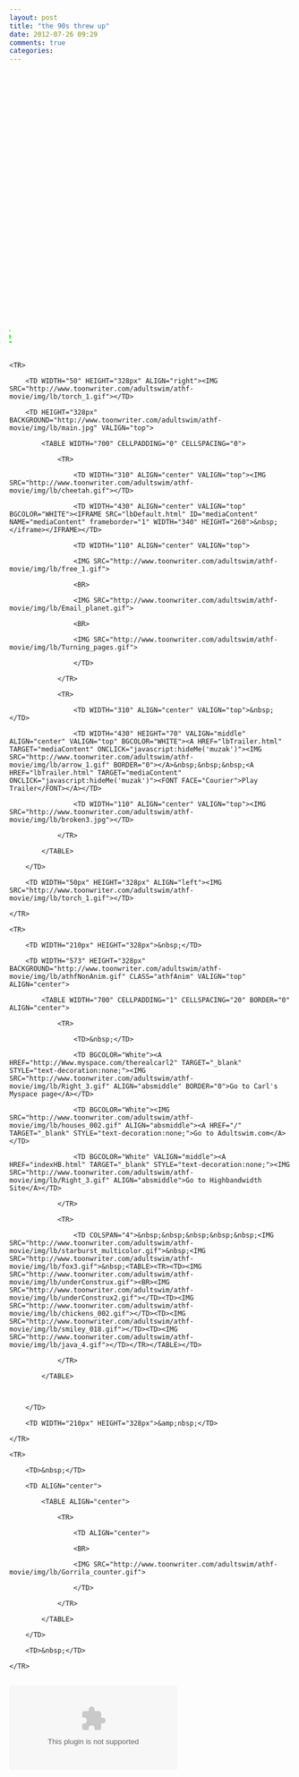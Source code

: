 ```yaml
---
layout: post
title: "the 90s threw up"
date: 2012-07-26 09:29
comments: true
categories: 
---
```





<style>

	body {

		background-repeat: repeat-x;

	}

	table {

		background-repeat: repeat-y;

		margin:0;

		padding:0;

	}

	.athfAnim {

		background-repeat: repeat-y;

	}

</style>




<divY BACKGROUND="http://www.toonwriter.com/adultswim/athf-movie/img/lb/light.gif" BGCOLOR="Silver">

<P>

<BR>

<P>

<MARQUEE BEHAVIOR="scroll" DIRECTION="right">

<FONT FACE="Courier" COLOR="Lime" SIZE="+3"><B><U><BLINK>AQUA </BLINK></U></B></FONT>

<FONT FACE="Courier" COLOR="Blue" SIZE="+3"><B><U>TEEN </U></B></FONT>

<FONT FACE="Courier" COLOR="Red" SIZE="+3"><B><U><BLINK>HUNGER </BLINK></U></B></FONT>

<FONT FACE="Courier" COLOR="Magenta" SIZE="+3"><B><U>FORCE </U></B></FONT>

<FONT FACE="Courier" COLOR="Chocolate" SIZE="+3"><B><U><BLINK>COLON </BLINK></U></B></FONT>

<FONT FACE="Courier" COLOR="Black" SIZE="+3"><B><U>MOVIE </U></B></FONT>

<FONT FACE="Courier" COLOR="DarkMagenta" SIZE="+3"><B><U><BLINK>FILM </BLINK></U></B></FONT>

<FONT FACE="Courier" COLOR="Aqua" SIZE="+3"><B><U>FOR </U></B></FONT>

<FONT FACE="Courier" COLOR="Lime" SIZE="+3"><B><U><BLINK>THEATERS</BLINK></U></B></FONT>

</MARQUEE>

<BR>



<TABLE CELLPADDING="1" CELLSPACING="1" BORDER="0" WIDTH="1000" BORDERCOLOR="#800080" BACKGROUND="http://www.toonwriter.com/adultswim/athf-movie/img/lb/bg.jpg">

	<TR>

		<TD WIDTH="50" HEIGHT="328px" ALIGN="right"><IMG SRC="http://www.toonwriter.com/adultswim/athf-movie/img/lb/torch_1.gif"></TD>

		<TD HEIGHT="328px" BACKGROUND="http://www.toonwriter.com/adultswim/athf-movie/img/lb/main.jpg" VALIGN="top">

			<TABLE WIDTH="700" CELLPADDING="0" CELLSPACING="0">

				<TR>

					<TD WIDTH="310" ALIGN="center" VALIGN="top"><IMG SRC="http://www.toonwriter.com/adultswim/athf-movie/img/lb/cheetah.gif"></TD>

					<TD WIDTH="430" ALIGN="center" VALIGN="top" BGCOLOR="WHITE"><IFRAME SRC="lbDefault.html" ID="mediaContent" NAME="mediaContent" frameborder="1" WIDTH="340" HEIGHT="260">&nbsp;</iframe></IFRAME></TD>

					<TD WIDTH="110" ALIGN="center" VALIGN="top">

					<IMG SRC="http://www.toonwriter.com/adultswim/athf-movie/img/lb/free_1.gif">

					<BR>

					<IMG SRC="http://www.toonwriter.com/adultswim/athf-movie/img/lb/Email_planet.gif">

					<BR>

					<IMG SRC="http://www.toonwriter.com/adultswim/athf-movie/img/lb/Turning_pages.gif">

					</TD>

				</TR>

				<TR>

					<TD WIDTH="310" ALIGN="center" VALIGN="top">&nbsp;</TD>

					<TD WIDTH="430" HEIGHT="70" VALIGN="middle" ALIGN="center" VALIGN="top" BGCOLOR="WHITE"><A HREF="lbTrailer.html" TARGET="mediaContent" ONCLICK="javascript:hideMe('muzak')"><IMG SRC="http://www.toonwriter.com/adultswim/athf-movie/img/lb/arrow_1.gif" BORDER="0"></A>&nbsp;&nbsp;&nbsp;<A HREF="lbTrailer.html" TARGET="mediaContent" ONCLICK="javascript:hideMe('muzak')"><FONT FACE="Courier">Play Trailer</FONT></A></TD>

					<TD WIDTH="110" ALIGN="center" VALIGN="top"><IMG SRC="http://www.toonwriter.com/adultswim/athf-movie/img/lb/broken3.jpg"></TD>

				</TR>

			</TABLE>

		</TD>

		<TD WIDTH="50px" HEIGHT="328px" ALIGN="left"><IMG SRC="http://www.toonwriter.com/adultswim/athf-movie/img/lb/torch_1.gif"></TD>

	</TR>

	<TR>

		<TD WIDTH="210px" HEIGHT="328px">&nbsp;</TD>

		<TD WIDTH="573" HEIGHT="328px" BACKGROUND="http://www.toonwriter.com/adultswim/athf-movie/img/lb/athfNonAnim.gif" CLASS="athfAnim" VALIGN="top" ALIGN="center">

			<TABLE WIDTH="700" CELLPADDING="1" CELLSPACING="20" BORDER="0" ALIGN="center">

				<TR>

					<TD>&nbsp;</TD>

					<TD BGCOLOR="White"><A HREF="http://Www.myspace.com/therealcarl2" TARGET="_blank" STYLE="text-decoration:none;"><IMG SRC="http://www.toonwriter.com/adultswim/athf-movie/img/lb/Right_3.gif" ALIGN="absmiddle" BORDER="0">Go to Carl's Myspace page</A></TD>

					<TD BGCOLOR="White"><IMG SRC="http://www.toonwriter.com/adultswim/athf-movie/img/lb/houses_002.gif" ALIGN="absmiddle"><A HREF="/" TARGET="_blank" STYLE="text-decoration:none;">Go to Adultswim.com</A></TD>

					<TD BGCOLOR="White" VALIGN="middle"><A HREF="indexHB.html" TARGET="_blank" STYLE="text-decoration:none;"><IMG SRC="http://www.toonwriter.com/adultswim/athf-movie/img/lb/Right_3.gif" ALIGN="absmiddle">Go to Highbandwidth Site</A></TD>

				</TR>

				<TR>

					<TD COLSPAN="4">&nbsp;&nbsp;&nbsp;&nbsp;&nbsp;<IMG SRC="http://www.toonwriter.com/adultswim/athf-movie/img/lb/starburst_multicolor.gif">&nbsp;<IMG SRC="http://www.toonwriter.com/adultswim/athf-movie/img/lb/fox3.gif">&nbsp;<TABLE><TR><TD><IMG SRC="http://www.toonwriter.com/adultswim/athf-movie/img/lb/underConstrux.gif"><BR><IMG SRC="http://www.toonwriter.com/adultswim/athf-movie/img/lb/underConstrux2.gif"></TD><TD><IMG SRC="http://www.toonwriter.com/adultswim/athf-movie/img/lb/chickens_002.gif"></TD><TD><IMG SRC="http://www.toonwriter.com/adultswim/athf-movie/img/lb/smiley_018.gif"></TD><TD><IMG SRC="http://www.toonwriter.com/adultswim/athf-movie/img/lb/java_4.gif"></TD></TR></TABLE></TD>

				</TR>

			</TABLE>



		</TD>

		<TD WIDTH="210px" HEIGHT="328px">&amp;nbsp;</TD>

	</TR>

	<TR>

		<TD>&nbsp;</TD>

		<TD ALIGN="center">

			<TABLE ALIGN="center">

				<TR>

					<TD ALIGN="center">

					<BR>

					<IMG SRC="http://www.toonwriter.com/adultswim/athf-movie/img/lb/Gorrila_counter.gif">

					</TD>

				</TR>

			</TABLE>

		</TD>

		<TD>&nbsp;</TD>

	</TR>

</TABLE>



<div id="muzak"><div id="athfMuzakFlash"><EMBED SRC="http://www.toonwriter.com/adultswim/athf-movie/midi.swf?id=athf_Muzak_001&dir=1&autoPlay=true" /></div></div>

</DIV>
<script language="JavaScript" type="text/javascript">





	function hideMe(sDivId){

		oMuzak = document.getElementById(sDivId);

	//	alert("oBody.className: " + oFlash.className)

		oMuzak.style.display = "none";

	}

/*
var as_athfMuzak_fo = new FlashObject("http://www.toonwriter.com/adultswim/athf-movie/midi.swf?id=athf_Muzak_001&dir=1&autoPlay=true", "athfMuzakFlash", "1", "1", "8", "#000");



as_athfMuzak_fo.addParam("wmode", "transparent");

as_athfMuzak_fo.addParam("quality", "high");

as_athfMuzak_fo.addParam("allowScriptAccess", "sameDomain");



as_athfMuzak_fo.write("muzak");
*/
</script>









